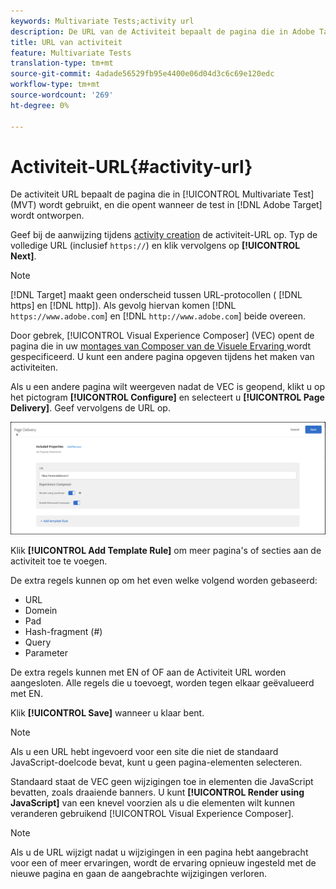 ```yaml
---
keywords: Multivariate Tests;activity url
description: De URL van de Activiteit bepaalt de pagina die in Adobe Target Multivariate Test (MVT) wordt gebruikt, en die opent wanneer de test in Adobe Target wordt ontworpen.
title: URL van activiteit
feature: Multivariate Tests
translation-type: tm+mt
source-git-commit: 4adade56529fb95e4400e06d04d3c6c69e120edc
workflow-type: tm+mt
source-wordcount: '269'
ht-degree: 0%

---
```



# Activiteit-URL{#activity-url}

De activiteit URL bepaalt de pagina die in [!UICONTROL Multivariate Test] (MVT) wordt gebruikt, en die opent wanneer de test in [!DNL Adobe Target] wordt ontworpen.

Geef bij de aanwijzing tijdens [activity creation](/help/c-activities/c-multivariate-testing/t-create-multivariate-test/create-multivariate-test.md) de activiteit-URL op. Typ de volledige URL (inclusief `https://`) en klik vervolgens op **[!UICONTROL Next]**.

>[!NOTE]
>
>[!DNL Target] maakt geen onderscheid tussen URL-protocollen ( [!DNL https] en  [!DNL http]). Als gevolg hiervan komen [!DNL `https://www.adobe.com`] en [!DNL `http://www.adobe.com`] beide overeen.

Door gebrek, [!UICONTROL Visual Experience Composer] (VEC) opent de pagina die in uw [montages van Composer van de Visuele Ervaring ](/help/administrating-target/visual-experience-composer-set-up.md) wordt gespecificeerd. U kunt een andere pagina opgeven tijdens het maken van activiteiten.

Als u een andere pagina wilt weergeven nadat de VEC is geopend, klikt u op het pictogram **[!UICONTROL Configure]** en selecteert u **[!UICONTROL Page Delivery]**. Geef vervolgens de URL op.

![Dialoogvenster Pagina-aflevering](/help/c-activities/c-multivariate-testing/t-create-multivariate-test/assets/url-config.png)

Klik **[!UICONTROL Add Template Rule]** om meer pagina&#39;s of secties aan de activiteit toe te voegen.

De extra regels kunnen op om het even welke volgend worden gebaseerd:

* URL
* Domein
* Pad
* Hash-fragment (#)
* Query
* Parameter

De extra regels kunnen met EN of OF aan de Activiteit URL worden aangesloten. Alle regels die u toevoegt, worden tegen elkaar geëvalueerd met EN.

Klik **[!UICONTROL Save]** wanneer u klaar bent.

>[!NOTE]
>
>Als u een URL hebt ingevoerd voor een site die niet de standaard JavaScript-doelcode bevat, kunt u geen pagina-elementen selecteren.

Standaard staat de VEC geen wijzigingen toe in elementen die JavaScript bevatten, zoals draaiende banners. U kunt **[!UICONTROL Render using JavaScript]** van een knevel voorzien als u die elementen wilt kunnen veranderen gebruikend [!UICONTROL Visual Experience Composer].

>[!NOTE]
>
>Als u de URL wijzigt nadat u wijzigingen in een pagina hebt aangebracht voor een of meer ervaringen, wordt de ervaring opnieuw ingesteld met de nieuwe pagina en gaan de aangebrachte wijzigingen verloren.